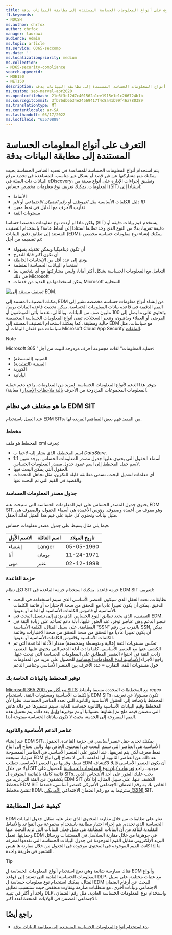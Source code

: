 ```yaml
---
title: التعرف على أنواع المعلومات الحساسة المستندة إلى مطابقة البيانات بدقة
f1.keywords:
- NOCSH
ms.author: chrfox
author: chrfox
manager: laurawi
audience: Admin
ms.topic: article
ms.service: O365-seccomp
ms.date: ''
ms.localizationpriority: medium
ms.collection:
- M365-security-compliance
search.appverid:
- MOE150
- MET150
description: تعرف على أنواع المعلومات الحساسة المستندة إلى مطابقة البيانات بدقة.
ms.custom: seo-marvel-apr2020
ms.openlocfilehash: 21e6f3c12d7c401562a1ee1915e1e1c266724b1b
ms.sourcegitcommit: 3fb76db6b34e24569417f4c8a41b99f46a780389
ms.translationtype: MT
ms.contentlocale: ar-SA
ms.lasthandoff: 03/17/2022
ms.locfileid: "63570889"
---
```

# <a name="learn-about-exact-data-match-based-sensitive-information-types"></a>التعرف على أنواع المعلومات الحساسة المستندة إلى مطابقة البيانات بدقة

[](sensitive-information-type-learn-about.md) يتم استخدام أنواع المعلومات الحساسة للمساعدة في تحديد العناصر الحساسة بحيث يمكنك منع مشاركتها عن غير قصد أو بشكل غير مناسب، للمساعدة في تحديد موقع البيانات ذات الصلة في eDiscovery، وتطبيق إجراءات الإدارة على أنواع معينة من المعلومات. يمكنك تعريف نوع معلومات مخصص حساس (SIT) استنادا إلى:

- الأنماط
- دليل الكلمات الأساسية مثل *الموظف* أو *رقم الضمان الاجتماعي* أو *الم ID*
- تقارب الأحرف مع الدليل في نمط معين
- مستويات الثقة

ولكن ماذا لو أردت نوع معلومات مخصصا حساسا (SIT) يستخدم قيم بيانات دقيقة أو دقيقة تقريبا، بدلا من النوع الذي وجد تطابقا استنادا إلى أنماط عامة؟ باستخدام التصنيف المستند إلى تطابق دقيق للبيانات (EDM)، يمكنك إنشاء نوع معلومات حساسة مخصص تم تصميمه من أجل:

- أن تكون ديناميكيا ويمكن تحديثه بسهولة
- أن تكون أكثر قابلا للتدرج
- يؤدي إلى عدد أقل من الإيجابيات الخاطئة
- استخدام البيانات الحساسة المنظمة
- التعامل مع المعلومات الحساسة بشكل أكثر أمانا، وليس مشاركتها مع أي شخص، بما في ذلك Microsoft
- يمكن استخدامها مع العديد من خدمات Microsoft السحابية

![تصنيف مستند إلى EDM.](../media/EDMClassification.png)

يمكنك التصنيف المستند إلى EDM من إنشاء أنواع معلومات حساسة مخصصة تشير إلى القيم الدقيقة في قاعدة بيانات المعلومات الحساسة. يمكن تحديث قاعدة البيانات يوميا، وتحتوي على ما يصل إلى 100 مليون صف من البيانات. وبالتالي، عندما يأتي الموظفون أو المرضى أو العملاء ويذهبون، وتتغير السجلات، تبقى أنواع المعلومات الحساسة المخصصة حالية ومطبقة. كما يمكنك استخدام التصنيف المستند إلى EDM مع سياسات، مثل سياسات منع فقدان البيانات أو [](dlp-learn-about-dlp.md) Microsoft Cloud App Security [الملفات](/cloud-app-security/data-protection-policies).

> [!NOTE]
> Microsoft 365 "حماية المعلومات" لغات مجموعة أحرف مزدوجة للييت من أجل:
>
> - الصينية (المبسطة)
> - الصينية (التقليدية)
> - الكورية
> - اليابانية
>
> يتوفر هذا الدعم لأنواع المعلومات الحساسة. لمزيد من المعلومات، راجع دعم حماية المعلومات المجموعات المزدوجة من الأحرف [بالية ملاحظات الإصدار (](mip-dbcs-relnotes.md) معاينة).

## <a name="whats-different-in-an-edm-sit"></a>ما هو مختلف في نظام EDM SIT

عند العمل باستخدام EDM SITs، من المفيد فهم بعض المفاهيم الفريدة لها.  

### <a name="schema"></a>مخطط

المخطط هو ملف xml يعرف:

- اسم المخطط، الذي يشار إليه لاحقا ب *DataStore*. 
- أسماء الحقول التي يحتوي عليها جدول مصدر المعلومات الحساس. يوجد تعيين 1:1 لاسم حقل المخطط إلى اسم عمود جدول مصدر المعلومات الحساس.
- الحقول التي يمكن البحث فيها.
- أي معلمات لتعديل البحث، تسمى مطابقة قابلة للتكوين، مثل تجاهل المحددات والقضية في القيم التي تم البحث عنها.

### <a name="sensitive-information-source-table"></a>جدول مصدر المعلومات الحساسة

يحتوي جدول المصدر الحساس على قيم المعلومات الحساسة التي ستبحث عنه EDM SIT. وهو مفوف من أعمدة وصفوف. رؤوس الأعمدة هي أسماء الحقول، والصفوف هي مثيل بيانات وتحتوي كل خلية على قيم هذا المثيل لذلك الحقل.

فيما يلي مثال بسيط على جدول مصدر معلومات حساس.

|الاسم الأول  |اسم العائلة  |تاريخ الميلاد  |
|---------|---------|---------|
|إشعياء   |Langer  | 05-05-1960 |
|أنا   |بومان         |11-24-1971 |
|مهى   |عنبر         |02-12-1998 |


### <a name="rule-package"></a>حزمة القاعدة

لكل نظام SIT حزمة قاعدة. يمكنك استخدام حزمة القاعدة في EDM SIT لتعريف:

- تطابقات، تحدد الحقل الذي سيكون العنصر الأساسي الذي سيتم استخدامه في البحث الدقيق. يمكن أن يكون تعبيرا عاديا مع التحقق من صحة الاختبارات أو قائمة الكلمات الأساسية أو قاموس الكلمات الأساسية أو الدالة أو بدونها.
- التصنيف، الذي يحدد تطابق النوع الحساس الذي يؤدي إلى تشغيل البحث في EDM.
- عنصر الدعم وهي عناصر توفر، عند العثور عليها، أدلة دعم تساعد على زيادة الثقة في المطابقة. على سبيل المثال، الكلمة الأساسية "SSN" بالقرب من رقم SSN. يمكن أن يكون تعبيرا عاديا مع التحقق من صحة التحقق من صحة الاختبارات وقائمة الكلمات الأساسية وقاموس الكلمات الأساسية أو بدونها.
- تعكس مستويات الثقة (عالية ومتوسطة ومنخفضة) مقدار الأدلة الداعمة التي تم الكشف عنها مع العنصر الأساسي. كلما زادت أدلة الدعم التي يحتوي عليها العنصر، زادت الثقة في احتواء العنصر المطابق على المعلومات الحساسة التي تبحث عنها. راجع الأجزاء [الأساسية لنوع المعلومات الحساسة](sensitive-information-type-learn-about.md#fundamental-parts-of-a-sensitive-information-type) للحصول على مزيد من المعلومات حول مستويات الثقة.
التقارب – عدد الأحرف بين العنصر الأساسي وعناصر الدعم

### <a name="you-supply-your-own-schema-and-data"></a>توفير المخطط والبيانات الخاصة بك

[Microsoft 365 مع أكثر من 200 SITS](sensitive-information-type-entity-definitions.md) مع المخططات المحددة مسبقا وأنماط regex والكلمات الأساسية ومستويات الثقة. باستخدام EDM SITs، تكون مسؤولا عن تعريف المخطط بالإضافة إلى الحقول الأساسية والثانوية التي تحدد العناصر الحساسة. نظرا لأن المخطط وقيم البيانات الأساسية والثانوية حساسة للغاية، سيتم تشفيرها عبر دالة هاش التي تتضمن قيمة [](/dotnet/standard/security/ensuring-data-integrity-with-hash-codes) ملح تم إنشاؤها عشوائيا أو تم توفيرها [ذاتيا.](https://en.wikipedia.org/wiki/Salt_(cryptography)#:~:text=The%20salt%20value%20is%20generated%20at%20random%20and,the%20salt%20value%20and%20hashed%20value%20are%20stored.) بعد ذلك، يتم تحميل هذه القيم المفروحة إلى الخدمة، بحيث لا تكون بياناتك الحساسة مفتوحة أبدا.

### <a name="primary-and-secondary-support-elements"></a>عناصر الدعم الأساسية والثانوية

عند إنشاء EDM SIT، يمكنك تحديد حقل *عنصر أساسي* في حزمة القاعدة. الحقول الأساسية هي العناصر التي سيتم البحث في المحتوى الخاص بها، والتي تحتاج إلى اتباع نمط معرف لكي يتم تعريفها. عند العثور على العنصر الأساسي في العناصر الممسوحة ضوئيا، ستبحث EDM بعد ذلك عن  العناصر الثانوية أو الداعمة، التي لا تحتاج إلى اتباع نمط، وقربها من العنصر الأساسي. تتطلب EDM أن يكون العنصر الأساسي قابلا لاكتشافه أولا من خلال SIT موجود. راجع [تعريفات كيان نوع المعلومات الحساسة](sensitive-information-type-entity-definitions.md) للحصول على قائمة كاملة بالقائمة المتوفرة ل SITs. يجب عليك العثور على أحد الأشخاص الذين يكشفون عن الفئة التي تريد من EDM SIT الكشف عنها. على سبيل المثال، إذا كان مخطط EDM SIT الخاص بك به رقم الضمان الاجتماعي الأميركي كعنصر أساسي، فعندما تنشئ مخطط EDM، سترتبط به مع رقم الضمان الاجتماعي [الأمريكي (SSN)](sensitive-information-type-entity-definitions.md#us-social-security-number-ssn) SIT.


## <a name="how-matching-works"></a>كيفية عمل المطابقة

EDM تعثر على تطابقات من خلال مقارنة المحتوى الذي تعثر عليه مقابل جدول البيانات الحساسة الذي تحدده. يتم إجراء اختبار مطابقة باستخدام مجموعة من القواعد والأنماط التقليدية للتأكد من أن البيانات المطابقة هي مثيل فعلي للبيانات التي تريد البحث عنها وحمايتها. تعمل EDM في جوهرها من خلال مقارنة السلاسل في المستندات ورسائل البريد الإلكتروني مقابل القيم الموجودة في جدول البيانات الحساسة التي تقدمها لمعرفة ما إذا كانت القيم الموجودة في المحتوى موجودة في الجدول من خلال مقارنة ها هيس التشفير في طريقة واحدة.

> [!TIP]
> هناك ممارسة شائعة وهي دمج استخدام أنواع المعلومات الحساسة ل EDM وأنواع المعلومات الحساسة العادية التي تستند إلى قواعد DLP، مع عتبات مختلفة. على سبيل المثال، يمكنك استخدام نوع معلومات حساسة ل EDM للبحث عن أرقام الضمان الاجتماعي وبيانات أخرى، مع متطلبات صارمة وتفاوت منخفض حيث ستتسبب تطابق واحد أو أكثر في تنبيه DLP، واستخدام نوع المعلومات الحساسة العادية، مثل رقم الضمان الاجتماعي المضمن في الولايات المتحدة لعدد أكبر.  

## <a name="see-also"></a>راجع أيضًا

- [بدء استخدام أنواع المعلومات الحساسة المستندة إلى مطابقة البيانات بدقة](sit-get-started-exact-data-match-based-sits-overview.md#get-started-with-exact-data-match-based-sensitive-information-types)
   

